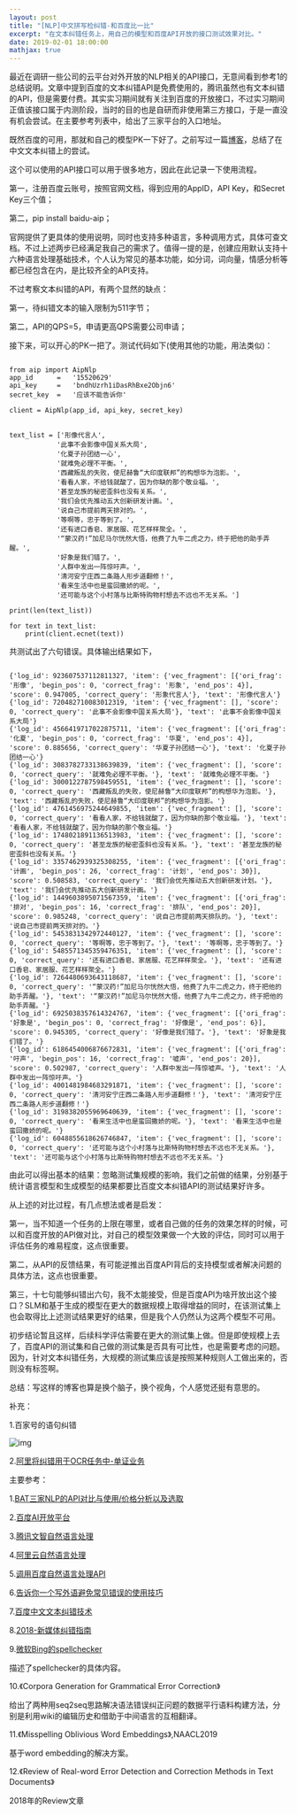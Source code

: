 ```yaml
---
layout: post
title: "[NLP]中文拼写检纠错-和百度比一比"
excerpt: "在文本纠错任务上，用自己的模型和百度API开放的接口测试效果对比。"
date: 2019-02-01 18:00:00
mathjax: true
---
```


最近在调研一些公司的云平台对外开放的NLP相关的API接口，无意间看到参考1的总结说明。文章中提到百度的文本纠错API是免费使用的，腾讯虽然也有文本纠错的API，但是需要付费。其实实习期间就有关注到百度的开放接口，不过实习期间正值该接口属于内测阶段，当时的目的也是自研而非使用第三方接口，于是一直没有机会尝试。在主要参考列表中，给出了三家平台的入口地址。

既然百度的可用，那就和自己的模型PK一下好了。之前写过一篇[博客](https://zhpmatrix.github.io/2018/12/17/chinese-spell-checker/)，总结了在中文文本纠错上的尝试。

这个可以使用的API接口可以用于很多地方，因此在此记录一下使用流程。

第一，注册百度云账号，按照官网文档，得到应用的AppID，API Key，和Secret Key三个值；

第二，pip install baidu-aip；

官网提供了更具体的使用说明，同时也支持多种语言，多种调用方式，具体可查文档。不过上述两步已经满足我自己的需求了。值得一提的是，创建应用默认支持十六种语言处理基础技术，个人认为常见的基本功能，如分词，词向量，情感分析等都已经包含在内，是比较齐全的API支持。

不过考察文本纠错的API，有两个显然的缺点：

第一，待纠错文本的输入限制为511字节；

第二，API的QPS=5，申请更高QPS需要公司申请；

接下来，可以开心的PK一把了。测试代码如下(使用其他的功能，用法类似)：

```

from aip import AipNlp
app_id      =   '15520629'
api_key     =   'bndhUzrh1iDasRhBxe2Objn6'
secret_key  =   '应该不能告诉你'

client = AipNlp(app_id, api_key, secret_key)


text_list = ['形像代言人',
            '此事不会影像中国关系大局',
            '化夏子孙团结一心',
            '就难免必理不平衡。',
            '西藏叛乱的失败，使尼赫鲁“大印度联邦”的构想华为泡影。',
            '看看人家，不给钱就酸了，因为你缺的那个敬业福。',
            '甚至龙族的秘密歪斜也没有关系。',
            '我们会优先推动五大创新研发计画。',
            '说自己市提前两天排对的。',
            '等啊等，忠于等到了。',
            '还有进口香皂、家居服、花艺样样聚全。',
            '“蒙汉药!”加尼马尔恍然大悟，他费了九牛二虎之力，终于把他的助手弄醒。',
            '好象是我们错了。',
            '人群中发出一阵惊吁声。',
            '清河安宁庄西二条路人形步道翻修！',
            '看来生活中也是蛮回撒娇的呢。',
            '还可能与这个小村落与比斯特购物村想去不远也不无关系。']

print(len(text_list))

for text in text_list:
    print(client.ecnet(text))

```

共测试出了六句错误。具体输出结果如下，

```

{'log_id': 923607537112811327, 'item': {'vec_fragment': [{'ori_frag': '形像', 'begin_pos': 0, 'correct_frag': '形象', 'end_pos': 4}], 'score': 0.947005, 'correct_query': '形象代言人'}, 'text': '形像代言人'}
{'log_id': 720482710083012319, 'item': {'vec_fragment': [], 'score': 0, 'correct_query': '此事不会影像中国关系大局'}, 'text': '此事不会影像中国关系大局'}
{'log_id': 4566419717022875711, 'item': {'vec_fragment': [{'ori_frag': '化夏', 'begin_pos': 0, 'correct_frag': '华夏', 'end_pos': 4}], 'score': 0.885656, 'correct_query': '华夏子孙团结一心'}, 'text': '化夏子孙团结一心'}
{'log_id': 3083782733138639839, 'item': {'vec_fragment': [], 'score': 0, 'correct_query': '就难免必理不平衡。'}, 'text': '就难免必理不平衡。'}
{'log_id': 3000122787598459551, 'item': {'vec_fragment': [], 'score': 0, 'correct_query': '西藏叛乱的失败，使尼赫鲁“大印度联邦”的构想华为泡影。'}, 'text': '西藏叛乱的失败，使尼赫鲁“大印度联邦”的构想华为泡影。'}
{'log_id': 4761456975244649855, 'item': {'vec_fragment': [], 'score': 0, 'correct_query': '看看人家，不给钱就酸了，因为你缺的那个敬业福。'}, 'text': '看看人家，不给钱就酸了，因为你缺的那个敬业福。'}
{'log_id': 1748021891136513983, 'item': {'vec_fragment': [], 'score': 0, 'correct_query': '甚至龙族的秘密歪斜也没有关系。'}, 'text': '甚至龙族的秘密歪斜也没有关系。'}
{'log_id': 3357462939325308255, 'item': {'vec_fragment': [{'ori_frag': '计画', 'begin_pos': 26, 'correct_frag': '计划', 'end_pos': 30}], 'score': 0.508583, 'correct_query': '我们会优先推动五大创新研发计划。'}, 'text': '我们会优先推动五大创新研发计画。'}
{'log_id': 1449603895071567359, 'item': {'vec_fragment': [{'ori_frag': '排对', 'begin_pos': 16, 'correct_frag': '排队', 'end_pos': 20}], 'score': 0.985248, 'correct_query': '说自己市提前两天排队的。'}, 'text': '说自己市提前两天排对的。'}
{'log_id': 5453831342972440127, 'item': {'vec_fragment': [], 'score': 0, 'correct_query': '等啊等，忠于等到了。'}, 'text': '等啊等，忠于等到了。'}
{'log_id': 5485571345359476351, 'item': {'vec_fragment': [], 'score': 0, 'correct_query': '还有进口香皂、家居服、花艺样样聚全。'}, 'text': '还有进口香皂、家居服、花艺样样聚全。'}
{'log_id': 7264480693643118687, 'item': {'vec_fragment': [], 'score': 0, 'correct_query': '“蒙汉药!”加尼马尔恍然大悟，他费了九牛二虎之力，终于把他的助手弄醒。'}, 'text': '“蒙汉药!”加尼马尔恍然大悟，他费了九牛二虎之力，终于把他的助手弄醒。'}
{'log_id': 6925038357614324767, 'item': {'vec_fragment': [{'ori_frag': '好象是', 'begin_pos': 0, 'correct_frag': '好像是', 'end_pos': 6}], 'score': 0.945305, 'correct_query': '好像是我们错了。'}, 'text': '好象是我们错了。'}
{'log_id': 6186454006876672831, 'item': {'vec_fragment': [{'ori_frag': '吁声', 'begin_pos': 16, 'correct_frag': '嘘声', 'end_pos': 20}], 'score': 0.502987, 'correct_query': '人群中发出一阵惊嘘声。'}, 'text': '人群中发出一阵惊吁声。'}
{'log_id': 4001481984683291871, 'item': {'vec_fragment': [], 'score': 0, 'correct_query': '清河安宁庄西二条路人形步道翻修！'}, 'text': '清河安宁庄西二条路人形步道翻修！'}
{'log_id': 3198382055969640639, 'item': {'vec_fragment': [], 'score': 0, 'correct_query': '看来生活中也是蛮回撒娇的呢。'}, 'text': '看来生活中也是蛮回撒娇的呢。'}
{'log_id': 6048855618626746847, 'item': {'vec_fragment': [], 'score': 0, 'correct_query': '还可能与这个小村落与比斯特购物村想去不远也不无关系。'}, 'text': '还可能与这个小村落与比斯特购物村想去不远也不无关系。'}

```

由此可以得出基本的结果：忽略测试集规模的影响，我们之前做的结果，分别基于统计语言模型和生成模型的结果都要比百度文本纠错API的测试结果好许多。

从上述的对比过程，有几点想法或者是启发：

第一，当不知道一个任务的上限在哪里，或者自己做的任务的效果怎样的时候，可以和百度开放的API做对比，对自己的模型效果做一个大致的评估，同时可以用于评估任务的难易程度，这点很重要。

第二，从API的反馈结果，有可能逆推出百度API背后的支持模型或者解决问题的具体方法，这点也很重要。

第三，十七句能够纠错出六句，我不太能接受，但是百度API为啥开放出这个接口？SLM和基于生成的模型在更大的数据规模上取得增益的同时，在该测试集上也会取得比上述测试结果更好的结果，但是我个人仍然认为这两个模型不可用。

初步结论暂且这样，后续科学评估需要在更大的测试集上做。但是即使规模上去了，百度API的测试集和自己做的测试集是否具有可比性，也是需要考虑的问题。因为，针对文本纠错任务，大规模的测试集应该是按照某种规则人工做出来的，否则没有标签啊。

总结：写这样的博客也算是换个脑子，换个视角，个人感觉还挺有意思的。

补充：

1.百家号的语句纠错

![img](http://wx1.sinaimg.cn/mw690/aba7d18bly1g1ak929kjgj21400u04qq.jpg)

2.[阿里将纠错用于OCR任务中-单证业务](https://102.alibaba.com/detail?id=223)


主要参考：

1.[BAT三家NLP的API对比与使用/价格分析以及选取](https://ptorch.com/news/178.html)

2.[百度AI开放平台](http://ai.baidu.com/docs#/NLP-API/57b9b630)

3.[腾讯文智自然语言处理](https://cloud.tencent.com/document/product/271/2050)

4.[阿里云自然语言处理](https://help.aliyun.com/product/60058.html)

5.[调用百度自然语言处理API](https://blog.csdn.net/yang_daxia/article/details/86028619)

6.[告诉你一个写外语避免常见错误的使用技巧](https://liweinlp.com/?p=5000)

7.[百度中文文本纠错技术](https://mp.weixin.qq.com/s?__biz=MzU1NTMyOTI4Mw==&mid=2247488610&idx=1&sn=c8793392f789ba5c39a9e8a4d7c6beac&chksm=fbd4a60ecca32f184b19aac505aeb10b282cb12ff6b84b712e4038d856ed21d4cb6064546a9e&mpshare=1&scene=23&srcid=03064sSimcEBAnYxk9ZsG5By%23rd)

8.[2018-新媒体纠错指南](https://mp.weixin.qq.com/s?__biz=MzU3NzUzNjg2MA==&mid=2247483741&idx=2&sn=6fc2b06fca519bcd127eb4938388c6ef&chksm=fd02576eca75de780d2e3cd3a59c39b257eccf85525da83febbab7fe239461da2c6ce7a9615e&mpshare=1&scene=23&srcid=0428Dfx3CtCUMe21q1GyyKTl%23rd)

9.[微软Bing的spellchecker](https://azure.microsoft.com/zh-cn/services/cognitive-services/spell-check/)

描述了spellchecker的具体内容。

10.《Corpora Generation for Grammatical Error Correction》

给出了两种用seq2seq思路解决语法错误纠正问题的数据平行语料构建方法，分别是利用wiki的编辑历史和借助于中间语言的互相翻译。

11.《Misspelling Oblivious Word Embeddings》,NAACL2019

基于word embedding的解决方案。

12.《Review of Real-word Error Detection and Correction Methods in Text Documents》

2018年的Review文章






